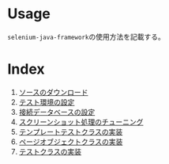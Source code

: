 <html>
    <head>
        <title>目次</title>
        <meta charset="UTF-8">
        <meta name="viewport" content="width=device-width">
        <link rel="stylesheet" href="../resources/css/default.css"></link>
    </head>
    <body>
        <div>
            <h1>Usage</h1>
            <p>
                <code>selenium-java-framework</code>の使用方法を記載する。
            </p>
        </div>
        <div>
            <h1>Index</h1>
            <div>
                <ol type="1">
                    <li><a href="layout/downloadSource.md">ソースのダウンロード</a></li>
                    <li><a href="layout/setTestEnvironment.md">テスト環境の設定</a></li>
                    <li><a href="layout/setDatabase.md">接続データベースの設定</a></li>
                    <li><a href="layout/tuningScreenshot.md">スクリーンショット処理のチューニング</a></li>
                    <li><a href="layout/implementTemplateTestClass.md">テンプレートテストクラスの実装</a></li>
                    <li><a href="layout/implementPageobjectClass.md">ページオブジェクトクラスの実装</a></li>
                    <li><a href="layout/implementTestClass.md">テストクラスの実装</a></li>
                </ol>
            </div>
        </div>
    </body>
</html>